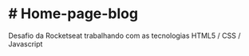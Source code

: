 <h1># Home-page-blog</h1>
<p>Desafio da Rocketseat trabalhando com as tecnologias HTML5 / CSS / Javascript  </p> 
